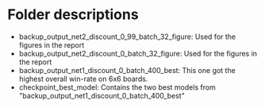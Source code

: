 # Folder descriptions

* backup_output_net2_discount_0_99_batch_32_figure: Used for the figures in the report
* backup_output_net2_discount_0_batch_32_figure: Used for the figures in the report
* backup_output_net1_discount_0_batch_400_best: This one got the highest overall win-rate on 6x6 boards.
* checkpoint_best_model: Contains the two best models from "backup_output_net1_discount_0_batch_400_best"